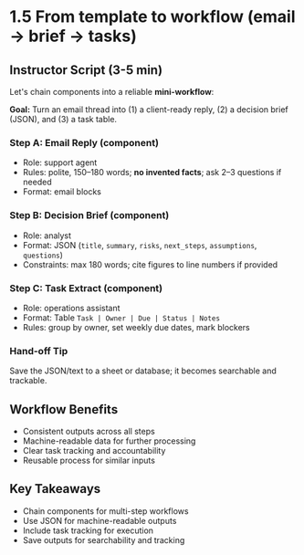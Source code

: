 # 1.5 From template to workflow (email → brief → tasks)

## Instructor Script (3-5 min)

Let's chain components into a reliable **mini-workflow**:

**Goal:** Turn an email thread into (1) a client-ready reply, (2) a decision brief (JSON), and (3) a task table.

### Step A: Email Reply (component)

- Role: support agent
- Rules: polite, 150–180 words; **no invented facts**; ask 2–3 questions if needed
- Format: email blocks

### Step B: Decision Brief (component)

- Role: analyst
- Format: JSON (`title`, `summary`, `risks`, `next_steps`, `assumptions`, `questions`)
- Constraints: max 180 words; cite figures to line numbers if provided

### Step C: Task Extract (component)

- Role: operations assistant
- Format: Table `Task | Owner | Due | Status | Notes`
- Rules: group by owner, set weekly due dates, mark blockers

### Hand-off Tip

Save the JSON/text to a sheet or database; it becomes searchable and trackable.

## Workflow Benefits

- Consistent outputs across all steps
- Machine-readable data for further processing
- Clear task tracking and accountability
- Reusable process for similar inputs

## Key Takeaways

- Chain components for multi-step workflows
- Use JSON for machine-readable outputs
- Include task tracking for execution
- Save outputs for searchability and tracking
